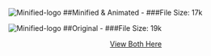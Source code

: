![Minified-logo](https://rogueathletic.github.io/animated-hotspring-logo/hot-spring-logo-minified.svg)
##Minified &amp; Animated - ###File Size: 17k


![Minified-logo](https://rogueathletic.github.io/animated-hotspring-logo/hot-spring-logo-un-minified.svg)
##Original - ###File Size: 19k


<p align="center"><a href="https://rogueathletic.github.io/animated-hotspring-logo/">View Both Here</a></p>
